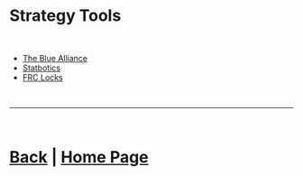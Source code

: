 # Strategy Tools

<br>

- [The Blue Alliance](https://www.thebluealliance.com/)
- [Statbotics](https://www.statbotics.io/)
- [FRC Locks](https://frclocks.com)

<br>

***

<br>

# [Back](https://docs.lynkrobotics.org/strategy/) | [Home Page](https://docs.lynkrobotics.org/)

